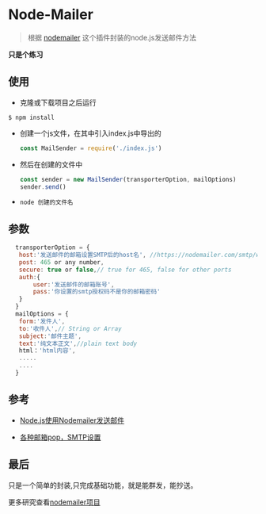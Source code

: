 # Node-Mailer
> 根据 [nodemailer][0] 这个插件封装的node.js发送邮件方法

**只是个练习**

## 使用

- 克隆或下载项目之后运行
```
$ npm install
```
 - 创建一个js文件，在其中引入index.js中导出的
    ```js
    const MailSender = require('./index.js')
    ```
 - 然后在创建的文件中
    ```js
    const sender = new MailSender(transporterOption, mailOptions)
    sender.send()
    ```
 - `node 创建的文件名 `

## 参数
```js
  transporterOption = {
   host:'发送邮件的邮箱设置SMTP后的host名', //https://nodemailer.com/smtp/well-known/
   post: 465 or any number,
   secure: true or false,// true for 465, false for other ports
   auth:{
       user:'发送邮件的邮箱账号',
       pass:'你设置的smtp授权码不是你的邮箱密码' 
   }
  }
  mailOptions = {
   form:'发件人',
   to:'收件人',// String or Array
   subject:'邮件主题',
   text:'纯文本正文',//plain text body
   html：'html内容',
   .....
   ....
  }
```
## 参考
- [Node.js使用Nodemailer发送邮件][1]

- [各种邮箱pop，SMTP设置][2]
## 最后
只是一个简单的封装,只完成基础功能，就是能群发，能抄送。

更多研究查看[nodemailer项目][0]



[0]: https://github.com/nodemailer/nodemailer
[1]: https://segmentfault.com/a/1190000012251328
[2]: https://www.jianshu.com/p/1ae1329e1345